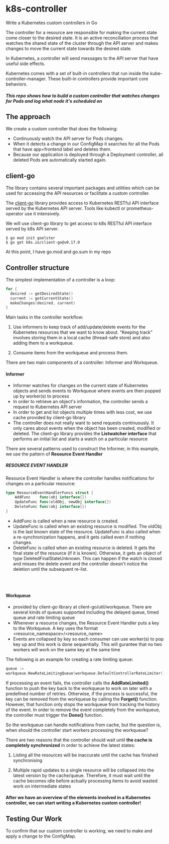 # k8s-controller

Write a Kubernetes custom controllers in Go

The controller for a resource are responsible for making the current state come closer to the desired state. It is an active reconciliation process that watches the
shared state of the cluster through the API server and makes changes to move the current state towards the desired state.

In Kubernetes, a controller will send messages to the API server that have useful side effects.

Kubernetes comes with a set of built-in controllers that run inside the kube-controller-manager. These built-in controllers provide important core behaviors.

##### This repo shows how to build a custom controller that watches changes for Pods and log what node it's scheduled on

## The approach
We create a custom controller that does the following:

- Continuously watch the API server for Pods changes.
- When it detects a change in our ConfigMap it searches for all the Pods that have app=frontend label and deletes them.
- Because our application is deployed through a Deployment controller, all deleted Pods are automatically started again.



## client-go
The library contains several important packages and utilities which can be used for accessing the API resources or facilitate a custom controller.

The [client-go](https://github.com/kubernetes/client-go/blob/master/INSTALL.md#enabling-go-modules) library provides access to Kubernetes RESTful API interface served by the Kubernetes API server. Tools like kubectl or prometheus-operator use it intensively.

We will use client-go library to get access to k8s RESTful API interface served by k8s API server.

```
$ go mod init goelster
$ go get k8s.io/client-go@v0.17.0
```
At this point, I have go.mod and go.sum in my repo


## Controller structure
The simplest implementation of a controller is a loop:
```go
for {
  desired := getDesiredState()
  current := getCurrentState()
  makeChanges(desired, current)
}
```
Main tasks in the controller workflow:

1. Use informers to keep track of add/update/delete events for the Kubernetes resources that we want to know about. “Keeping track” involves storing them in a local cache (thread-safe store) and also adding them to a workqueue.

2. Consume items from the workqueue and process them.

There are two main components of a controller: Informer and Workqueue.

#### Informer
- Informer watches for changes on the current state of Kubernetes objects and sends events to Workqueue where events are then popped up by worker(s) to process
- In order to retrieve an object's information, the controller sends a request to Kubernetes API server
- In order to get and list objects multiple times with less cost, we use cache provided by client-go library
- The controller does not really want to send requests continuously. It only cares about events when the object has been created, modified or deleted. The client-go library provides the **Listwatcher interface** that performs an initial list and starts a watch on a particular resource

There are several patterns used to construct the Informer, in this example, we use the pattern of **Resource Event Handler**

##### RESOURCE EVENT HANDLER
Resource Event Handler is where the controller handles notifications for changes on a particular resource:
```go
type ResourceEventHandlerFuncs struct {
	AddFunc    func(obj interface{})
	UpdateFunc func(oldObj, newObj interface{})
	DeleteFunc func(obj interface{})
}
```
- AddFunc is called when a new resource is created.
- UpdateFunc is called when an existing resource is modified. The oldObj is the last known state of the resource. UpdateFunc is also called when a re-synchronization happens, and it gets called even if nothing changes.
- DeleteFunc is called when an existing resource is deleted. It gets the final state of the resource (if it is known). Otherwise, it gets an object of type DeletedFinalStateUnknown. This can happen if the watch is closed and misses the delete event and the controller doesn't notice the deletion until the subsequent re-list.

<br><br>

#### Workqueue

- provided by client-go library at client-go/util/workqueue. There are several kinds of queues supported including the delayed queue, timed queue and rate limiting queue
- Whenever a resource changes, the Resource Event Handler puts a key to the Workqueue. A key uses the format <resource_namespace>/<resource_name>
- Events are collapsed by key so each consumer can use worker(s) to pop key up and this work is done sequentially. This will gurantee that no two workers will work on the same key at the same time

The following is an example for creating a rate limiting queue:
```go
queue :=
workqueue.NewRateLimitingQueue(workqueue.DefaultControllerRateLimiter())
```

If processing an event fails, the controller calls the **AddRateLimited()** function to push the key back to the workqueue to work on later with a predefined number of retries. Otherwise, if the process is successful, the key can be removed from the workqueue by calling the **Forget()** function. However, that function only stops the workqueue from tracking the history of the event. In order to remove the event completely from the workqueue, the controller must trigger the **Done()** function.
<br>

So the workqueue can handle notifications from cache, but the question is, when should the controller start workers processing the workqueue? 

There are two reasons that the controller should wait until **the cache is completely synchronized** in order to achieve the latest states:

1. Listing all the resources will be inaccurate until the cache has finished synchronising

2. Multiple rapid updates to a single resource will be collapsed into the latest version by the cache/queue. Therefore, it must wait until the cache becomes idle before actually processing items to avoid wasted work on intermediate states

#### After we have an overview of the elements involved in a Kubernetes controller, we can start writing a Kubernetes custom controller!

## Testing Our Work
To confirm that our custom controller is working, we need to make and apply a change to the ConfigMap. 
